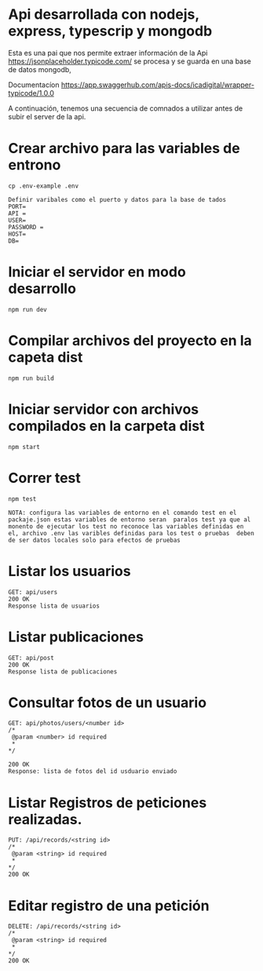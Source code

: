 # Api desarrollada con nodejs, express, typescrip y mongodb

Esta es una pai que nos permite extraer información de la Api https://jsonplaceholder.typicode.com/ se procesa y se guarda en una base de datos mongodb,

Documentacíon https://app.swaggerhub.com/apis-docs/icadigital/wrapper-typicode/1.0.0

A continuación, tenemos una secuencia de comnados a utilizar antes de subir el server de la api.

# Crear archivo para las variables de entrono

```
cp .env-example .env

Definir varibales como el puerto y datos para la base de tados
PORT=
API =
USER=
PASSWORD =
HOST=
DB=

```

# Iniciar el servidor en modo desarrollo

```
npm run dev

```

# Compilar archivos del proyecto en la capeta dist

```
npm run build

```

# Iniciar servidor con archivos compilados en la carpeta dist

```
npm start

```

# Correr test

```
npm test

NOTA: configura las variables de entorno en el comando test en el packaje.json estas variables de entorno seran  paralos test ya que al monento de ejecutar los test no reconoce las variables definidas en el, archivo .env las varibles definidas para los test o pruebas  deben de ser datos locales solo para efectos de pruebas

```

# Listar los usuarios

```
GET: api/users
200 OK
Response lista de usuarios

```

# Listar publicaciones

```
GET: api/post
200 OK
Response lista de publicaciones

```

# Consultar fotos de un usuario

```
GET: api/photos/users/<number id>
/*
 @param <number> id required
 *
*/

200 OK
Response: lista de fotos del id usduario enviado

```

# Listar Registros de peticiones realizadas.

```
PUT: /api/records/<string id>
/*
 @param <string> id required
 *
*/
200 OK

```

# Editar registro de una petición

```
DELETE: /api/records/<string id>
/*
 @param <string> id required
 *
*/
200 OK
```
